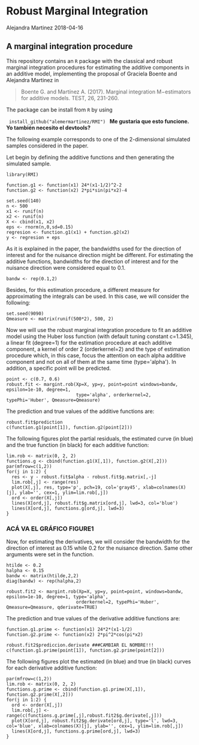 # Robust Marginal Integration
Alejandra Martinez 2018-04-16

## A marginal integration procedure

This repository contains an <code>R</code> package with the classical and robust marginal integration procedures for estimating the additive components in an additive model, implementing the proposal of Graciela Boente and Alejandra Martinez in

> Boente G. and Martínez A. (2017). Marginal integration M−estimators for additive models. TEST, 26, 231-260.

The package can be install from <code>R</code> by using

<code> install_github("alemermartinez/RMI")
  </code>
  <b> Me gustaria que esto funcione. Yo también necesito el devtools? </b>

The following example corresponds to one of the 2-dimensional simulated samples considered in the paper.

Let begin by defining the additive functions and then generating the simulated sample. 

```{r}
library(RMI)

function.g1 <- function(x1) 24*(x1-1/2)^2-2
function.g2 <- function(x2) 2*pi*sin(pi*x2)-4

set.seed(140)
n <- 500
x1 <- runif(n)
x2 <- runif(n)
X <- cbind(x1, x2)
eps <- rnorm(n,0,sd=0.15)
regresion <- function.g1(x1) + function.g2(x2) 
y <- regresion + eps
```

As it is explained in the paper, the bandwidths used for the direction of interest and for the nuisance direction might be different. For estimating the additive functions, bandwidths for the direction of interest and for the nuisance direction were considered equal to 0.1.

```{r}
bandw <- rep(0.1,2)
```

Besides, for this estimation procedure, a different measure for approximating the integrals can be used. In this case, we will consider the following:

```{r}
set.seed(9090)
Qmeasure <- matrix(runif(500*2), 500, 2)
```

Now we will use the robust marginal integration procedure to fit an additive model using the Huber loss function (with default tuning constant c=1.345), a linear fit (degree=1) for the estimation procedure at each additive component, a kernel of order 2 (orderkernel=2) and the type of estimation procedure which, in this case, focus the attention on each alpha additive component and not on all of them at the same time (type='alpha'). In addition, a specific point will be predicted.

```{r}
point <- c(0.7, 0.6)
robust.fit <- margint.rob(Xp=X, yp=y, point=point windows=bandw, epsilon=1e-10, degree=1,
                          type='alpha', orderkernel=2, typePhi='Huber', Qmeasure=Qmeasure)
```

The prediction and true values of the additive functions are:

```{r}
robust.fit$prediction
c(function.g1(point[1]), function.g2(point[2]))
```

The following figures plot the partial residuals, the estimated curve (in blue) and the true function (in black) for each additive function:

```{r}
lim.rob <- matrix(0, 2, 2)
functions.g <- cbind(function.g1(X[,1]), function.g2(X[,2]))
par(mfrow=c(1,2))
for(j in 1:2) {
  res <- y - robust.fit$alpha - robust.fit$g.matrix[,-j]
  lim.rob[,j] <- range(res)
  plot(X[,j], res, type='p', pch=19, col='gray45', xlab=colnames(X)[j], ylab='', cex=1, ylim=lim.rob[,j])
  ord <- order(X[,j])
  lines(X[ord,j], robust.fit$g.matrix[ord,j], lwd=3, col='blue')
  lines(X[ord,j], functions.g[ord,j], lwd=3)
}
```
### ACÁ VA EL GRÁFICO FIGURE1


Now, for estimating the derivatives, we will consider the bandwidth for the direction of interest as 0.15 while 0.2 for the nuisance direction. Same other arguments were set in the function.

```{r}
htilde <- 0.2
halpha <- 0.15
bandw <- matrix(htilde,2,2)
diag(bandw) <- rep(halpha,2)

robust.fit2 <- margint.rob(Xp=X, yp=y, point=point, windows=bandw, epsilon=1e-10, degree=1, type='alpha',
                          orderkernel=2, typePhi='Huber', Qmeasure=Qmeasure, qderivate=TRUE)
```

The prediction and true values of the derivative additive functions are:

```{r}
function.g1.prime <- function(x1) 24*2*(x1-1/2)
function.g2.prime <- function(x2) 2*pi^2*cos(pi*x2)

robust.fit2$prediccion.derivate ###CAMBIAR EL NOMBRE!!!
c(function.g1.prime(point[1]), function.g2.prime(point[2]))
```

The following figures plot the estimated (in blue) and true (in black) curves for each derivative additive function:

```{r}
par(mfrow=c(1,2))
lim.rob <- matrix(0, 2, 2)
functions.g.prime <- cbind(function.g1.prime(X[,1]), function.g2.prime(X[,2]))
for(j in 1:2) {
  ord <- order(X[,j])
  lim.rob[,j] <- range(c(functions.g.prime[,j],robust.fit2$g.derivate[,j]))
  plot(X[ord,j], robust.fit2$g.derivate[ord,j], type='l', lwd=3, col='blue', xlab=colnames(X)[j], ylab='', cex=1, ylim=lim.rob[,j])
  lines(X[ord,j], functions.g.prime[ord,j], lwd=3)
}
```


